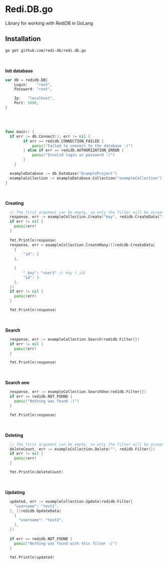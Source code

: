 # Redi.DB.go
Library for working with RediDB in GoLang
## Installation

```bash
go get github.com/redi-db/redi.db.go
```
<br><br>
**Init database**
```go
var db = redidb.DB{
	Login:    "root",
	Password: "root",

	Ip:   "localhost",
	Port: 5000,
}
```
<br><br>
```go
func main() {
  if err := db.Connect(); err != nil {
		if err == redidb.CONNECTION_FAILED {
			panic("Failed to connect to the database :(")
		} else if err == redidb.AUTHORIZATION_ERROR {
			panic("Invalid login or password :(")
		}
	}

  exampleDatabase := db.Database("ExampleProject")
  exampleCollection := exampleDatabase.Collection("exampleCollection")
}
```

<br><br>
**Creating**
```go
  // The first argument can be empty, so only the filter will be accepted, or vice versa
  response, err := exampleCollection.Create("key", redidb.CreateData{"id": 1})
  if err != nil {
    panic(err)
  }
  
  fmt.Println(response)
  response, err = exampleCollection.CreateMany([]redidb.CreateData{
  	{
	    "id": 2
	},
	
	{
	    "_key": "user3" // key (_id)
	    "id": 3
	},
  })
  if err != nil {
    panic(err)
  }

  fmt.Println(response)
```
<br><br>
**Search**
```go
  response, err := exampleCollection.Search(redidb.Filter{})
  if err != nil {
    panic(err)
  }

  fmt.Println(response)
```

<br><br>
**Search one**
```go
  response, err := exampleCollection.SearchOne(redidb.Filter{})
  if err == redidb.NOT_FOUND {
    panic("Nothing was found :(")
  }

  fmt.Println(response)
```

<br><br>
**Deleting**
```go
  // The first argument can be empty, so only the filter will be accepted, or vice versa
  deleteCount, err := exampleCollection.Delete("", redidb.Filter{})
  if err != nil {
    panic(err)
  }

  fmt.Println(deleteCount)
```

<br><br>
**Updating**
```go
  updated, err := exampleCollection.Update(redidb.Filter{
    "username": "test1",
  }, []redidb.UpdateData{
    {
      "username": "test2",
    },
  })
  
  if err == redidb.NOT_FOUND {
    panic("Nothing was found with this filter :(")
  }

  fmt.Println(updated)
```
